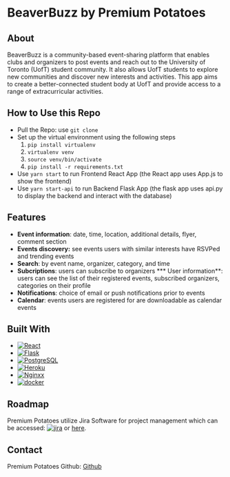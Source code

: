 # BeaverBuzz by Premium Potatoes

## About
BeaverBuzz is a community-based event-sharing platform that enables clubs and organizers to post events and reach out to the University of Toronto (UofT) student community. It also allows UofT students to explore new communities and discover new interests and activities. This app aims to create a better-connected student body at UofT and provide access to a range of extracurricular activities. 

## How to Use this Repo
* Pull the Repo: use  `git clone`
* Set up the virtual environment using the following steps
    1. `pip install virtualenv`
    2. `virtualenv venv`
    3. `source venv/bin/activate`
    4. `pip install -r requirements.txt`
* Use `yarn start` to run Frontend React App (the React app uses App.js to show the frontend)
* Use `yarn start-api` to run Backend Flask App (the flask app uses api.py to display the backend and interact with the database)

## Features
* **Event information**: date, time, location, additional details, flyer, comment section
* **Events discovery:** see events users with similar interests have RSVPed and trending events
* **Search**: by event name, organizer, category, and time
* **Subcriptions**: users can subscribe to organizers
*** User information**: users can see the list of their registered events, subscribed organizers, categories on their profile
* **Notifications**: choice of email or push notifications prior to events
* **Calendar**: events users are registered for are downloadable as calendar events

## Built With

* [![React][React.js]][React-url]
* [![Flask][Flasky]][Flask-url]
* [![PostgreSQL][Postgres]][Postgres-url]
* [![Heroku][Heroku]][Heroku-url]
* [![Nginxx][Nginx]][nginx-url]
* [![docker][Docker]][docker-url]


## Roadmap 
Premium Potatoes utilize Jira Software for project management which can be accessed: [![jira][Jira]][jira-url]
or [here](https://premiumpotatoes.atlassian.net/jira/software/projects/SCRUM/boards/1/backlog).

## Contact
Premium Potatoes Github: [Github](https://github.com/ECE444-2023Fall/project-1-web-application-design-group22-premium-potatoes)

<!-- MARKDOWN LINKS & IMAGES -->
[React.js]: https://img.shields.io/badge/React-20232A?style=for-the-badge&logo=react&logoColor=61DAFB
[React-url]: https://reactjs.org/
[Flasky]: https://img.shields.io/badge/Flask-000000?style=for-the-badge&logo=flask&logoColor=white
[Flask-url]: https://flask.palletsprojects.com/
[Postgres]: https://img.shields.io/badge/PostgreSQL-316192?style=for-the-badge&logo=postgresql&logoColor=white
[Postgres-url]: https://www.postgresql.org/
[Heroku]: https://img.shields.io/badge/Heroku-430098?style=for-the-badge&logo=heroku&logoColor=white
[Heroku-url]: https://www.heroku.com/
[Nginx]: https://img.shields.io/badge/nginx-%23009639.svg?style=for-the-badge&logo=nginx&logoColor=white
[nginx-url]: https://www.nginx.com/
[Docker]: https://img.shields.io/badge/docker-%230db7ed.svg?style=for-the-badge&logo=docker&logoColor=white
[docker-url]: https://www.docker.com/
[Jira]: https://img.shields.io/badge/jira-%230A0FFF.svg?style=for-the-badge&logo=jira&logoColor=white
[jira-url]: https://premiumpotatoes.atlassian.net/jira/software/projects/SCRUM/boards/1/backlog